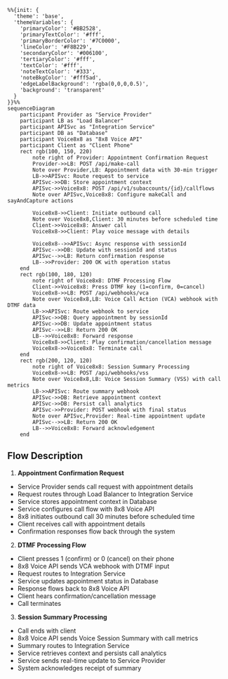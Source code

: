 ```mermaid
%%{init: {
  'theme': 'base', 
  'themeVariables': {
    'primaryColor': '#BB2528',
    'primaryTextColor': '#fff',
    'primaryBorderColor': '#7C0000',
    'lineColor': '#F8B229',
    'secondaryColor': '#006100',
    'tertiaryColor': '#fff',
    'textColor': '#fff',
    'noteTextColor': '#333',
    'noteBkgColor': '#fff5ad',
    'edgeLabelBackground': 'rgba(0,0,0,0.5)',
    'background': 'transparent'
  }
}}%%
sequenceDiagram
    participant Provider as "Service Provider"
    participant LB as "Load Balancer"
    participant APISvc as "Integration Service"
    participant DB as "Database"
    participant Voice8x8 as "8x8 Voice API"
    participant Client as "Client Phone"
    rect rgb(100, 150, 220)
        note right of Provider: Appointment Confirmation Request
        Provider->>LB: POST /api/make-call
        Note over Provider,LB: Appointment data with 30-min trigger
        LB->>APISvc: Route request to service
        APISvc->>DB: Store appointment context
        APISvc->>Voice8x8: POST /api/v1/subaccounts/{id}/callflows
        Note over APISvc,Voice8x8: Configure makeCall and sayAndCapture actions
        
        Voice8x8->>Client: Initiate outbound call
        Note over Voice8x8,Client: 30 minutes before scheduled time
        Client->>Voice8x8: Answer call
        Voice8x8->>Client: Play voice message with details
        
        Voice8x8-->>APISvc: Async response with sessionId
        APISvc-->>DB: Update with sessionId and status
        APISvc-->>LB: Return confirmation response
        LB-->>Provider: 200 OK with operation status
    end
    rect rgb(100, 180, 120)
        note right of Voice8x8: DTMF Processing Flow
        Client->>Voice8x8: Press DTMF key (1=confirm, 0=cancel)
        Voice8x8->>LB: POST /api/webhooks/vca
        Note over Voice8x8,LB: Voice Call Action (VCA) webhook with DTMF data
        LB->>APISvc: Route webhook to service
        APISvc->>DB: Query appointment by sessionId
        APISvc->>DB: Update appointment status
        APISvc-->>LB: Return 200 OK
        LB-->>Voice8x8: Forward response
        Voice8x8->>Client: Play confirmation/cancellation message
        Voice8x8->>Voice8x8: Terminate call
    end
    rect rgb(200, 120, 120)
        note right of Voice8x8: Session Summary Processing
        Voice8x8->>LB: POST /api/webhooks/vss
        Note over Voice8x8,LB: Voice Session Summary (VSS) with call metrics
        LB->>APISvc: Route summary webhook
        APISvc->>DB: Retrieve appointment context
        APISvc->>DB: Persist call analytics
        APISvc->>Provider: POST webhook with final status
        Note over APISvc,Provider: Real-time appointment update
        APISvc-->>LB: Return 200 OK
        LB-->>Voice8x8: Forward acknowledgement
    end
```

## Flow Description

1. **Appointment Confirmation Request**
 - Service Provider sends call request with appointment details
 - Request routes through Load Balancer to Integration Service
 - Service stores appointment context in Database
 - Service configures call flow with 8x8 Voice API
 - 8x8 initiates outbound call 30 minutes before scheduled time
 - Client receives call with appointment details
 - Confirmation responses flow back through the system

2. **DTMF Processing Flow**
 - Client presses 1 (confirm) or 0 (cancel) on their phone
 - 8x8 Voice API sends VCA webhook with DTMF input
 - Request routes to Integration Service
 - Service updates appointment status in Database
 - Response flows back to 8x8 Voice API
 - Client hears confirmation/cancellation message
 - Call terminates

3. **Session Summary Processing**
 - Call ends with client
 - 8x8 Voice API sends Voice Session Summary with call metrics
 - Summary routes to Integration Service
 - Service retrieves context and persists call analytics
 - Service sends real-time update to Service Provider
 - System acknowledges receipt of summary
